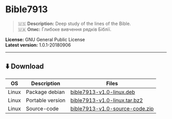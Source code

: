 # Bible7913
> :us: **Description:** Deep study of the lines of the Bible.<br>
> :ukraine: **Опис:** Глибоке вивчення рядків Біблії.

**License:** GNU General Public License<br>
**Latest version:** 1.0.1-20180906
<hr>

## :arrow_down: Download
| OS | Description | Files |
| ---------------- | ---------------- | ---------------- |
| Linux | Package debian | [bible7913-v1.0-linux.deb](https://github.com/Mish7913/Bible7913/raw/master/releases/bible7913-v1.0-linux.deb)|
| Linux | Portable version  |[bible7913-v1.0-linux.tar.bz2](https://github.com/Mish7913/Bible7913/raw/master/releases/bible7913-v1.0-linux.tar.bz2)|
| Linux | Source-code | [bible7913-v1.0-source-code.zip](https://github.com/Mish7913/Bible7913/archive/master/releases/bible7913-v1.0-source-code.zip)|
